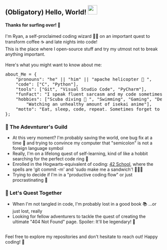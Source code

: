 ## (Obligatory) Hello, World! <img src="https://i.imgur.com/NKfNftS.gif" width="30"> <br>
#### Thanks for surfing over! 🌊 <br>
I'm Ryan, a self-proclaimed coding wizard 🧙‍♂️ on an important quest to transform coffee ☕ and late nights into code!<br>
This is the place where I open-source stuff and try my utmost not to break anything important.<br>
<br>
Here's what you might want to know about me:<br>

<pre>
about_Me = {
	"pronouns": "he" || "him" || "apache helicopter 🚁 ",
	"code": ["C", "Python"],
	"tools": ["Git", "Visual Studio Code", "PyCharm"],
	"funFact": "I speak fluent sarcasm and my code sometimes speaks in tongues",
	"hobbies": ["Scuba diving 🤿 ", "Swimming", "Gaming", "Debugging", 
		"Watching an unhealthy amount of isekai anime"],
	"motto": "Eat, sleep, code, repeat. Sometimes forget to eat and sleep.",
};
</pre>

### 📜 The Adevnturer's Guild<br>
- At this very moment? I'm probably saving the world, one bug fix at a time 🐛 and trying to convince my computer that "semicolon" is not a foreign language symbol<br>
- Really, I'm on a lifelong quest of self-learning, kind of like a hobbit searching for the perfect code ring 💍<br>
- Enrolled in the Hogwarts-equivalent of coding: [42 School](https://42kl.edu.my/), where the spells are 'git commit -m' and 'sudo make me a sandwich'! 🧙‍♂️✨<br>
- Trying to decide if I'm in a "productive coding flow" or just procrastinating 🤔<br>

### 💬 Let's Quest Together<br>
- When I'm not tangled in code, I'm probably lost in a good book 📚 ...or just lost, really<br>
- Looking for fellow adventurers to tackle the quest of creating the ultimate "404 Not Found" page. Spoiler: It'll be legendary! 🏰<br>
<br>
Feel free to explore my repositories and don't hesitate to reach out! Happy coding! 🎉<br>

